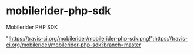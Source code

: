 mobilerider-php-sdk
===================

Mobilerider PHP SDK

"!https://travis-ci.org/mobilerider/mobilerider-php-sdk.png!":https://travis-ci.org/mobilerider/mobilerider-php-sdk?branch=master
